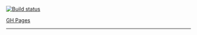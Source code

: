 [![Build status](https://ci.appveyor.com/api/projects/status/4dpx805mp4v5v13w?svg=true)](https://ci.appveyor.com/project/errand/ajs-popovers)



[GH Pages](https://errand.github.io/ajs-popovers/) 

---
